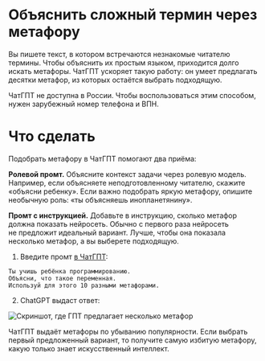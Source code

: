 # Объяснить сложный термин через метафору
Вы&nbsp;пишете текст, в&nbsp;котором встречаются незнакомые читателю термины. Чтобы объяснить их&nbsp;простым языком, приходится долго искать метафоры. ЧатГПТ ускоряет такую работу: он&nbsp;умеет предлагать десятки метафор, из&nbsp;которых остаётся выбрать подходящую.

ЧатГПТ не&nbsp;доступна в&nbsp;России. Чтобы воспользоваться этим способом, нужен зарубежный номер телефона и&nbsp;ВПН. 

# Что сделать
Подобрать метафору в&nbsp;ЧатГПТ помогают два приёма:

**Ролевой промт.** Объясните контекст задачи через ролевую модель. Например, если объясняете неподготовленному читателю, скажите &laquo;объясни ребенку&raquo;. Если важно подобрать яркую метафору, опишите необычную роль: &laquo;ты&nbsp;объясняешь инопланетянину&raquo;.   
 
**Промт с&nbsp;инструкцией.** Добавьте в&nbsp;инструкцию, сколько метафор должна показать нейросеть. Обычно с&nbsp;первого раза нейросеть не&nbsp;предложит идеальный вариант. Лучше, чтобы она показала несколько метафор, а&nbsp;вы&nbsp;выберете подходящую.

1. Введите промт [в ЧатГПТ](https://chat.openai.com/):
```
Ты учишь ребёнка программированию.
Объясни, что такое переменная.
Используй для этого 10 разными метафорами.
```

2. ChatGPT выдаст ответ:

![Скриншот, где ГПТ предлагает несколько метафор](https://github.com/grdv/openprompting/raw/main/images/рецепт%20&mdash;%20придумать%20метафору.webp)

ЧатГПТ выдаёт метафоры по&nbsp;убыванию популярности. Если выбрать первый предложенный вариант, то&nbsp;получите самую избитую метафору, какую только знает искусственный интеллект.
